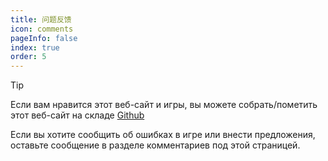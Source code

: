 ```yaml
---
title: 问题反馈
icon: comments
pageInfo: false
index: true
order: 5
---
```


> [!tip]
> Если вам нравится этот веб-сайт и игры, вы можете собрать/пометить этот веб-сайт на складе [Github](https://github.com/Gzh0821/pvzg_site)

Если вы хотите сообщить об ошибках в игре или внести предложения, оставьте сообщение в разделе комментариев под этой страницей.
